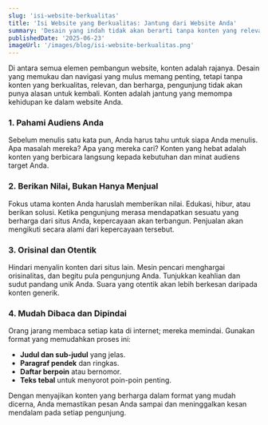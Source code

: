 ```yaml
---
slug: 'isi-website-berkualitas'
title: 'Isi Website yang Berkualitas: Jantung dari Website Anda'
summary: 'Desain yang indah tidak akan berarti tanpa konten yang relevan dan menarik. Konten adalah alasan utama pengunjung datang dan bertahan di situs Anda. Inilah cara membangunnya.'
publishedDate: '2025-06-23'
imageUrl: '/images/blog/isi-website-berkualitas.png'
---
```


Di antara semua elemen pembangun website, konten adalah rajanya. Desain yang memukau dan navigasi yang mulus memang penting, tetapi tanpa konten yang berkualitas, relevan, dan berharga, pengunjung tidak akan punya alasan untuk kembali. Konten adalah jantung yang memompa kehidupan ke dalam website Anda.

### 1. Pahami Audiens Anda

Sebelum menulis satu kata pun, Anda harus tahu untuk siapa Anda menulis. Apa masalah mereka? Apa yang mereka cari? Konten yang hebat adalah konten yang berbicara langsung kepada kebutuhan dan minat audiens target Anda.

### 2. Berikan Nilai, Bukan Hanya Menjual

Fokus utama konten Anda haruslah memberikan nilai. Edukasi, hibur, atau berikan solusi. Ketika pengunjung merasa mendapatkan sesuatu yang berharga dari situs Anda, kepercayaan akan terbangun. Penjualan akan mengikuti secara alami dari kepercayaan tersebut.

### 3. Orisinal dan Otentik

Hindari menyalin konten dari situs lain. Mesin pencari menghargai orisinalitas, dan begitu pula pengunjung Anda. Tunjukkan keahlian dan sudut pandang unik Anda. Suara yang otentik akan lebih berkesan daripada konten generik.

### 4. Mudah Dibaca dan Dipindai

Orang jarang membaca setiap kata di internet; mereka memindai. Gunakan format yang memudahkan proses ini:

* **Judul dan sub-judul** yang jelas.
* **Paragraf pendek** dan ringkas.
* **Daftar berpoin** atau bernomor.
* **Teks tebal** untuk menyorot poin-poin penting.

Dengan menyajikan konten yang berharga dalam format yang mudah dicerna, Anda memastikan pesan Anda sampai dan meninggalkan kesan mendalam pada setiap pengunjung.
